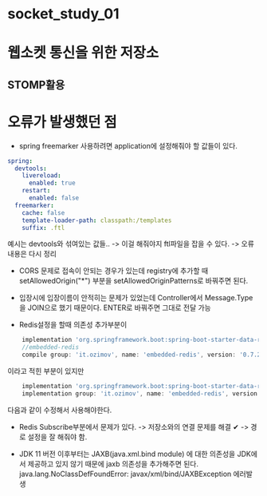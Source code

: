 # socket_study_01

# 웹소켓 통신을 위한 저장소
## STOMP활용

# 오류가 발생했던 점

- spring freemarker 사용하려면 application에 설정해줘야 할 값들이 있다.
``` yaml
spring:
  devtools:
    livereload:
      enabled: true
    restart:
      enabled: false
  freemarker:
    cache: false
    template-loader-path: classpath:/templates
    suffix: .ftl
```
예시는 devtools와 섞여있는 값들..
-> 이걸 해줘야지 ftl파일을 잡을 수 있다.
-> 오류 내용은 다시 정리 



- CORS 문제로 접속이 안되는 경우가 있는데
registry에 추가할 때 setAllowedOrigin("*") 부분을
setAllowedOriginPatterns로 바꿔주면 된다.


- 입장시에 입장이름이 안적히는 문제가 있었는데
Controller에서 Message.Type을 JOIN으로 했기 때문이다.
ENTER로 바꿔주면 그대로 전달 가능

- Redis설정을 할때 의존성 추가부분이
``` gradle
    implementation 'org.springframework.boot:spring-boot-starter-data-redis'
    //embedded-redis
    compile group: 'it.ozimov', name: 'embedded-redis', version: '0.7.2'
```
이라고 적힌 부분이 있지만

``` gradle
    implementation 'org.springframework.boot:spring-boot-starter-data-redis:2.6.3'
    implementation group: 'it.ozimov', name: 'embedded-redis', version: '0.7.2'
```
다음과 같이 수정해서 사용해야한다.

- Redis Subscribe부분에서 문제가 있다. 
-> 저장소와의 연결 문제를 해결 ✔ -> 경로 설정을 잘 해줘야 함.

- JDK 11 버전 이후부터는 JAXB(java.xml.bind module) 에 대한 의존성을 JDK에서 제공하고 있지 않기 때문에
jaxb 의존성을 추가해주면 된다.
java.lang.NoClassDefFoundError: javax/xml/bind/JAXBException 에러발생
